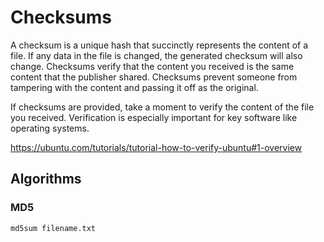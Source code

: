 # Checksums

A checksum is a unique hash that succinctly represents the content of a file. If any data in the file is changed, the generated checksum will also change. Checksums verify that the content you received is the same content that the publisher shared. Checksums prevent someone from tampering with the content and passing it off as the original. 

If checksums are provided, take a moment to verify the content of the file you received. Verification is especially important for key software like operating systems. 

https://ubuntu.com/tutorials/tutorial-how-to-verify-ubuntu#1-overview

## Algorithms

### MD5 

    md5sum filename.txt
